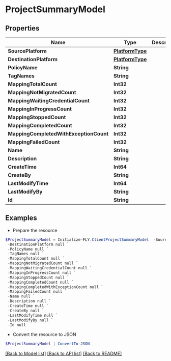 # ProjectSummaryModel
## Properties

Name | Type | Description | Notes
------------ | ------------- | ------------- | -------------
**SourcePlatform** | [**PlatformType**](PlatformType.md) |  | [optional] 
**DestinationPlatform** | [**PlatformType**](PlatformType.md) |  | [optional] 
**PolicyName** | **String** |  | [optional] 
**TagNames** | **String** |  | [optional] 
**MappingTotalCount** | **Int32** |  | [optional] 
**MappingNotMigratedCount** | **Int32** |  | [optional] 
**MappingWaitingCredentialCount** | **Int32** |  | [optional] 
**MappingInProgressCount** | **Int32** |  | [optional] 
**MappingStoppedCount** | **Int32** |  | [optional] 
**MappingCompletedCount** | **Int32** |  | [optional] 
**MappingCompletedWithExceptionCount** | **Int32** |  | [optional] 
**MappingFailedCount** | **Int32** |  | [optional] 
**Name** | **String** |  | [optional] 
**Description** | **String** |  | [optional] 
**CreateTime** | **Int64** |  | [optional] 
**CreateBy** | **String** |  | [optional] 
**LastModifyTime** | **Int64** |  | [optional] 
**LastModifyBy** | **String** |  | [optional] 
**Id** | **String** |  | [optional] 

## Examples

- Prepare the resource
```powershell
$ProjectSummaryModel = Initialize-FLY.ClientProjectSummaryModel  -SourcePlatform null `
 -DestinationPlatform null `
 -PolicyName null `
 -TagNames null `
 -MappingTotalCount null `
 -MappingNotMigratedCount null `
 -MappingWaitingCredentialCount null `
 -MappingInProgressCount null `
 -MappingStoppedCount null `
 -MappingCompletedCount null `
 -MappingCompletedWithExceptionCount null `
 -MappingFailedCount null `
 -Name null `
 -Description null `
 -CreateTime null `
 -CreateBy null `
 -LastModifyTime null `
 -LastModifyBy null `
 -Id null
```

- Convert the resource to JSON
```powershell
$ProjectSummaryModel | ConvertTo-JSON
```

[[Back to Model list]](../README.md#documentation-for-models) [[Back to API list]](../README.md#documentation-for-api-endpoints) [[Back to README]](../README.md)

